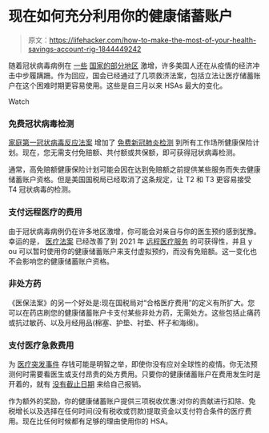 # 现在如何充分利用你的健康储蓄账户

> 原文：<https://lifehacker.com/how-to-make-the-most-of-your-health-savings-account-rig-1844449242>

随着冠状病毒病例在 [一些](https://www.cnbc.com/2020/07/19/we-need-to-close-down-florida-reports-more-than-10000-coronavirus-cases-for-fifth-day.html) [国家的部分地区](https://www.sfchronicle.com/bayarea/article/California-could-overtake-New-York-in-coronavirus-15421651.php) 激增，许多美国人还在从疫情的经济冲击中步履蹒跚。作为回应，国会已经通过了几项救济法案，包括立法让医疗储蓄账户在这个困难时期更容易使用。这些是自三月以来 HSAs 最大的变化。

Watch

### **免费冠状病毒检测**

[家庭第一冠状病毒反应法案](https://www.congress.gov/bill/116th-congress/house-bill/6201/text) 增加了 [免费新冠肺炎检测](https://twocents.lifehacker.com/the-house-covid-19-bill-would-make-coronavirus-testing-1842292608) 到所有工作场所健康保险计划。现在，您无需支付免赔额、共付额或共保额，即可获得冠状病毒检测。

通常，高免赔额健康保险计划可能会因在达到免赔额之前提供某些服务而失去健康储蓄账户资格。但是美国国税局已经取消了这条规定，让 T2 和 T3 更容易接受 T4 冠状病毒的检测。

### **支付远程医疗的费用**

由于冠状病毒病例仍在许多地区激增，你可能会对亲自与你的医生预约感到犹豫。幸运的是， [医疗法案](https://www.congress.gov/bill/116th-congress/senate-bill/3548/text?q=product+actualizaci%C3%B3n) 已经改善了到 2021 年 [远程医疗服务](https://www.irs.gov/newsroom/irs-outlines-changes-to-health-care-spending-available-under-cares-act) 的可获得性，并且 y ou 可以暂时使用你的健康储蓄账户来支付虚拟预约，而没有免赔额。这一变化也不会影响您的健康储蓄账户资格。

### **非处方药**

《医保法案》的另一个好处是:现在国税局对“合格医疗费用”的定义有所扩大。您可以在药店刷您的健康储蓄账户卡支付某些非处方药，无需处方。这些包括止痛药或抗过敏药、以及月经用品(棉塞、护垫、衬垫、杯子和海绵)。

### **支付医疗急救费用**

为 [医疗突发事件](https://twocents.lifehacker.com/think-of-your-hsa-as-an-extension-of-your-emergency-fun-1843585893) 存钱可能是明智之举，即使你没有应对全球性的疫情。你无法预测何时需要看医生或支付昂贵的处方费用。只要你的健康储蓄账户在费用发生时是开着的，就有 [没有截止日期](https://www.irs.gov/pub/irs-drop/n-04-50.pdf) 来给自己报销。

作为额外的奖励，你的健康储蓄账户提供三项税收优惠:对你的贡献进行扣除、免税增长以及选择在任何时间(没有税收或罚款)提取资金以支付符合条件的医疗费用。现在比任何时候都有足够的理由使用你的 HSA。